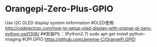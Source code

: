 # Orangepi-Zero-Plus-GPIO
Use I2C OLED display system imformation
#OLED使用:
  http://codelectron.com/how-to-setup-oled-display-with-orange-pi-zero-python-ssd1306/
  ##安装PIL：(Python2.7)
    sudo apt-get install python-imaging
#OPI.GPIO
  https://github.com/Jeremie-C/OrangePi.GPIO
  
